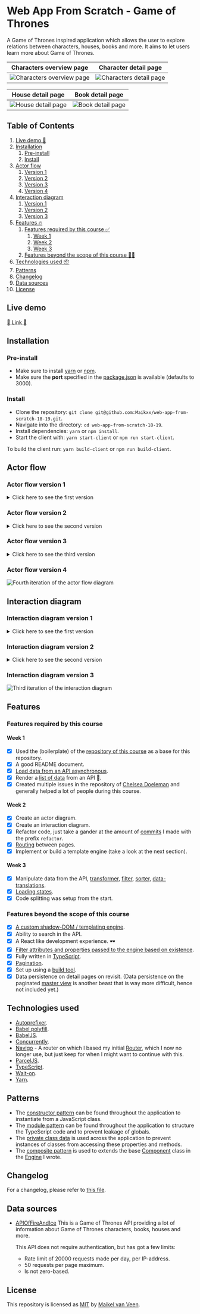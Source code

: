 # Web App From Scratch - Game of Thrones

A Game of Thrones inspired application which allows the user to explore relations between characters, houses, books and more. It aims to let users learn more about Game of Thrones.

Characters overview page | Character detail page
:-------------------------:|:-------------------------:
![Characters overview page](docs/assets/characters.png) | ![Characters detail page](docs/assets/character.png)

House detail page | Book detail page
:-------------------------:|:-------------------------:
![House detail page](docs/assets/house.png) | ![Book detail page](docs/assets/book.png)

## Table of Contents

1. [Live demo 🚀](#live-demo)
2. [Installation](#installation)
    1. [Pre-install](#pre-install)
    2. [Install](#install)
3. [Actor flow](#actor-flow)
    1. [Version 1](#actor-flow-version-1)
    2. [Version 2](#actor-flow-version-2)
    3. [Version 3](#actor-flow-version-3)
    4. [Version 4](#actor-flow-version-4)
4. [Interaction diagram](#interaction-diagram)
    1. [Version 1](#interaction-diagram-version-1)
    2. [Version 2](#interaction-diagram-version-2)
    3. [Version 3](#interaction-diagram-version-3)
5. [Features 🔥](#features)
    1. [Features required by this course ✅](#features-required-by-this-course)
        1. [Week 1](#week-1)
        2. [Week 2](#week-2)
        3. [Week 3](#week-3)
    2. [Features beyond the scope of this course 🚀🌔](#features-beyond-the-scope-of-this-course)
6. [Technologies used 📦](#technologies-used)
7. [Patterns](#patterns)
8. [Changelog](#changelog)
9. [Data sources](#data-sources)
10. [License](#license)

## Live demo

[🚀  Link  🚀](https://web-app-from-scratch.netlify.com/)

## Installation

### Pre-install

* Make sure to install [yarn](https://yarnpkg.com/en/) or [npm](https://www.npmjs.com).
* Make sure the **port** specified in the [package.json](package.json) is available (defaults to 3000).

### Install

* Clone the repository: `git clone git@github.com:Maikxx/web-app-from-scratch-18-19.git`.
* Navigate into the directory: `cd web-app-from-scratch-18-19`.
* Install dependencies: `yarn` or `npm install`.
* Start the client with: `yarn start-client` or `npm run start-client`.

To build the client run: `yarn build-client` or `npm run build-client`.

## Actor flow

### Actor flow version 1

<details>
    <summary>Click here to see the first version</summary>
    <img src="docs/assets/actor-flow-1.png">
</details>

### Actor flow version 2

<details>
    <summary>Click here to see the second version</summary>
    <img src="docs/assets/actor-flow-2.png">
</details>

### Actor flow version 3

<details>
    <summary>Click here to see the third version</summary>
    <img src="docs/assets/actor-flow-3.png">
</details>

### Actor flow version 4

![Fourth iteration of the actor flow diagram](docs/assets/actor-flow-4.png)

## Interaction diagram

### Interaction diagram version 1

<details>
    <summary>Click here to see the first version</summary>
    <img src="docs/assets/interaction-diagram-1.png">
</details>

### Interaction diagram version 2

<details>
    <summary>Click here to see the second version</summary>
    <img src="docs/assets/interaction-diagram-2.png">
</details>

### Interaction diagram version 3

![Third iteration of the interaction diagram](docs/assets/interaction-diagram-3.png)

## Features

### Features required by this course

#### Week 1

- [X] Used the (boilerplate) of the [repository of this course](https://github.com/cmda-minor-web/web-app-from-scratch-1819) as a base for this repository.
- [X] A good README document.
- [X] [Load data from an API asynchronous](./client/src/ts/utils/Fetcher.ts).
- [X] Render a [list of data](./client/src/ts/components/Generic/DataList.ts) from an API 🐒.
- [X] Created multiple issues in the repository of [Chelsea Doeleman](https://github.com/chelseadoeleman/web-app-from-scratch-18-19) and generally helped a lot of people during this course.

#### Week 2

- [X] Create an actor diagram.
- [X] Create an interaction diagram.
- [X] Refactor code, just take a gander at the amount of [commits](https://github.com/Maikxx/web-app-from-scratch-18-19/commits/master) I made with the prefix `refactor`.
- [X] [Routing](./client/src/ts/App.ts) between pages.
- [X] Implement or build a template engine (take a look at the next section).

#### Week 3

- [X] Manipulate data from the API, [transformer](./client/src/ts/utils/Transformer.ts), [filter](./client/src/ts/utils/Filter.ts), [sorter](./client/src/ts/utils/Sorter.ts), [data-translations](./client/src/ts/translations/translatedTypes.ts).
- [X] [Loading states](./client/src/ts/utils/Engine.ts#72).
- [X] Code splitting was setup from the start.

### Features beyond the scope of this course

- [X] [A custom shadow-DOM / templating engine](./client/src/ts/utils/Engine.ts).
- [X] Ability to search in the API.
- [X] A React like development experience. 🕶️
- [X] [Filter attributes and properties passed to the engine based on existence](./client/src/ts/utils/Engine.ts#62).
- [X] Fully written in [TypeScript](https://www.typescriptlang.org).
- [X] [Pagination](./client/src/ts/utils/InfiniteScroll.ts).
- [X] Set up using a [build tool](https://parceljs.org).
- [X] Data persistence on detail pages on revisit. (Data persistence on the paginated [master view](./client/src/ts/views/CharacterMasterView.ts) is another beast that is way more difficult, hence not included yet.)

## Technologies used

* [Autoprefixer](https://www.npmjs.com/package/autoprefixer).
* [Babel polyfill](https://www.npmjs.com/package/babel-polyfill).
* [BabelJS](https://babeljs.io).
* [Concurrently](https://www.npmjs.com/package/concurrently).
* [Navigo](https://github.com/krasimir/navigo) - A router on which I based my initial [Router](./client/src/ts/utils/Router.ts), which I now no longer use, but just keep for when I might want to continue with this.
* [ParcelJS](https://parceljs.org).
* [TypeScript](https://www.typescriptlang.org).
* [Wait-on](https://www.npmjs.com/package/wait-on).
* [Yarn](https://yarnpkg.com/en/).

## Patterns

* The [constructor pattern](https://addyosmani.com/resources/essentialjsdesignpatterns/book/#constructorpatternjavascript) can be found throughout the application to instantiate from a JavaScript class.
* The [module pattern](https://addyosmani.com/resources/essentialjsdesignpatterns/book/#modulepatternjavascript) can be found throughout the application to structure the TypeScript code and to prevent leakage of globals.
* The [private class data](https://en.wikipedia.org/wiki/Private_class_data_pattern) is used across the application to prevent instances of classes from accessing these properties and methods.
* The [composite pattern](https://addyosmani.com/resources/essentialjsdesignpatterns/book/#compositepatternjquery) is used to extends the base [Component](./client/src/ts/utils/Component.ts) class in the [Engine](./client/src/ts/utils/Engine.ts) I wrote.

## Changelog

For a changelog, please refer to [this file](./docs/CHANGELOG.md).

## Data sources

* [APIOfFireAndIce](https://anapioficeandfire.com/)
    This is a Game of Thrones API providing a lot of information about Game of Thrones characters, books, houses and more.

    This API does not require authentication, but has got a few limits:
    * Rate limit of 20000 requests made per day, per IP-address.
    * 50 requests per page maximum.
    * Is not zero-based.

## License

This repository is licensed as [MIT](LICENSE) by [Maikel van Veen](https://github.com/maikxx).